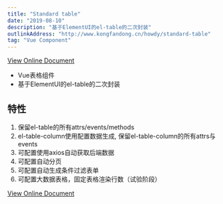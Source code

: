```yaml
---
title: "Standard table"
date: "2019-08-10"
description: "基于ElementUI的el-table的二次封装"
outlinkAddress: "http://www.kongfandong.cn/howdy/standard-table"
tag: "Vue Component"
---
```


[View Online Document](http://www.kongfandong.cn/howdy/standard-table)

+ Vue表格组件
+ 基于ElementUI的el-table的二次封装

## 特性
1. 保留el-table的所有attrs/events/methods
2. el-table-column使用配置数据生成, 保留el-table-column的所有attrs与events
3. 可配置使用axios自动获取后端数据
4. 可配置自动分页
5. 可配置自动生成条件过滤表单
6. 可配置大数据表格，固定表格渲染行数（试验阶段）

[View Online Document](http://www.kongfandong.cn/howdy/standard-table)